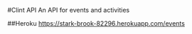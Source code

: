 #Clint API
An API for events and activities

##Heroku
https://stark-brook-82296.herokuapp.com/events
